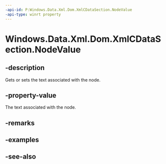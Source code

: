 ----api-id: P:Windows.Data.Xml.Dom.XmlCDataSection.NodeValue
-api-type: winrt property
---<!-- Property syntaxpublic object NodeValue { get;  set; }--># Windows.Data.Xml.Dom.XmlCDataSection.NodeValue## -descriptionGets or sets the text associated with the node.## -property-valueThe text associated with the node.## -remarks## -examples## -see-also